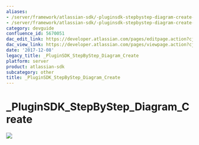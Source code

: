 ```yaml
---
aliases:
- /server/framework/atlassian-sdk/-pluginsdk-stepbystep-diagram-create-5670051.html
- /server/framework/atlassian-sdk/-pluginsdk-stepbystep-diagram-create-5670051.md
category: devguide
confluence_id: 5670051
dac_edit_link: https://developer.atlassian.com/pages/editpage.action?cjm=wozere&pageId=5670051
dac_view_link: https://developer.atlassian.com/pages/viewpage.action?cjm=wozere&pageId=5670051
date: '2017-12-08'
legacy_title: _PluginSDK_StepByStep_Diagram_Create
platform: server
product: atlassian-sdk
subcategory: other
title: _PluginSDK_StepByStep_Diagram_Create
---
```

# \_PluginSDK\_StepByStep\_Diagram\_Create

<img src="/server/framework/atlassian-sdk/images/5865602.png" class="gliffy-macro-image" />







































































































